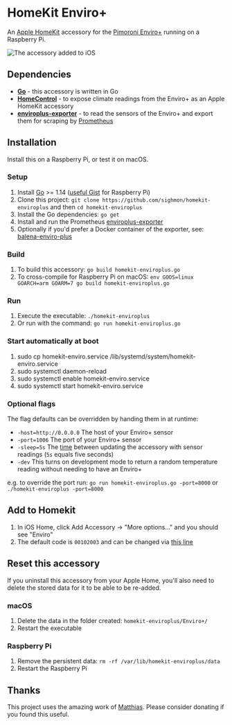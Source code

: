 # HomeKit Enviro+
An [Apple HomeKit](https://developer.apple.com/homekit/) accessory for the [Pimoroni Enviro+](https://shop.pimoroni.com/products/enviro?variant=31155658457171) running on a Raspberry Pi.

![The accessory added to iOS](_images/homekit-enviroplus.jpg)

## Dependencies

* [**Go**](http://golang.org/doc/install) - this accessory is written in Go
* [**HomeControl**](https://github.com/brutella/hc) - to expose climate readings from the Enviro+ as an Apple HomeKit accessory
* [**enviroplus-exporter**](https://github.com/sighmon/enviroplus_exporter) - to read the sensors of the Enviro+ and export them for scraping by [Prometheus](https://prometheus.io)

## Installation

Install this on a Raspberry Pi, or test it on macOS.

### Setup

1. Install [Go](http://golang.org/doc/install) >= 1.14 ([useful Gist](https://gist.github.com/pcgeek86/0206d688e6760fe4504ba405024e887c) for Raspberry Pi)
1. Clone this project: `git clone https://github.com/sighmon/homekit-enviroplus` and then `cd homekit-enviroplus`
1. Install the Go dependencies: `go get`
1. Install and run the Prometheus [enviroplus-exporter](https://github.com/sighmon/enviroplus_exporter)
1. Optionally if you'd prefer a Docker container of the exporter, see: [balena-enviro-plus](https://github.com/sighmon/balena-enviro-plus)

### Build

1. To build this accessory: `go build homekit-enviroplus.go`
1. To cross-compile for Raspberry Pi on macOS: `env GOOS=linux GOARCH=arm GOARM=7 go build homekit-enviroplus.go`

### Run

1. Execute the executable: `./homekit-enviroplus`
1. Or run with the command: `go run homekit-enviroplus.go`

### Start automatically at boot

1. sudo cp homekit-enviro.service /lib/systemd/system/homekit-enviro.service
2. sudo systemctl daemon-reload
3. sudo systemctl enable homekit-enviro.service
4. sudo systemctl start homekit-enviro.service


### Optional flags

The flag defaults can be overridden by handing them in at runtime:

* `-host=http://0.0.0.0` The host of your Enviro+ sensor
* `-port=1006` The port of your Enviro+ sensor
* `-sleep=5s` The [time](https://golang.org/pkg/time/#ParseDuration) between updating the accessory with sensor readings (`5s` equals five seconds)
* `-dev` This turns on development mode to return a random temperature reading without needing to have an Enviro+

e.g. to override the port run: `go run homekit-enviroplus.go -port=8000` or `./homekit-enviroplus -port=8000`

## Add to Homekit

1. In iOS Home, click Add Accessory -> "More options..." and you should see "Enviro"
1. The default code is `00102003` and can be changed via [this line](https://github.com/sighmon/homekit-enviroplus/blob/master/homekit-enviroplus.go#L128)

## Reset this accessory

If you uninstall this accessory from your Apple Home, you'll also need to delete the stored data for it to be able to be re-added.

### macOS

1. Delete the data in the folder created: `homekit-enviroplus/Enviro+/`
1. Restart the executable

### Raspberry Pi

1. Remove the persistent data: `rm -rf /var/lib/homekit-enviroplus/data`
1. Restart the Raspberry Pi

## Thanks

This project uses the amazing work of [Matthias](https://github.com/brutella). Please consider donating if you found this useful.
